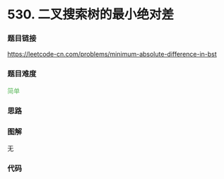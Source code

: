 # 530. 二叉搜索树的最小绝对差

### 题目链接

https://leetcode-cn.com/problems/minimum-absolute-difference-in-bst

### 题目难度

<font color=#5CB85C>简单</font>

### 思路



### 图解

无

### 代码

```python
```